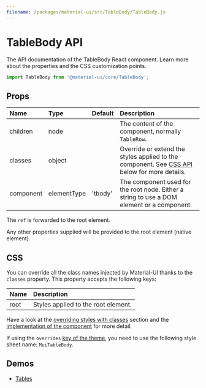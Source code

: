 ```yaml
---
filename: /packages/material-ui/src/TableBody/TableBody.js
---
```


<!--- This documentation is automatically generated, do not try to edit it. -->

# TableBody API

<p class="description">The API documentation of the TableBody React component. Learn more about the properties and the CSS customization points.</p>

```js
import TableBody from '@material-ui/core/TableBody';
```



## Props

| Name | Type | Default | Description |
|:-----|:-----|:--------|:------------|
| <span class="prop-name">children</span> | <span class="prop-type">node</span> |  | The content of the component, normally `TableRow`. |
| <span class="prop-name">classes</span> | <span class="prop-type">object</span> |  | Override or extend the styles applied to the component. See [CSS API](#css) below for more details. |
| <span class="prop-name">component</span> | <span class="prop-type">elementType</span> | <span class="prop-default">'tbody'</span> | The component used for the root node. Either a string to use a DOM element or a component. |

The `ref` is forwarded to the root element.

Any other properties supplied will be provided to the root element (native element).

## CSS

You can override all the class names injected by Material-UI thanks to the `classes` property.
This property accepts the following keys:


| Name | Description |
|:-----|:------------|
| <span class="prop-name">root</span> | Styles applied to the root element.

Have a look at the [overriding styles with classes](/customization/components/#overriding-styles-with-classes) section
and the [implementation of the component](https://github.com/mui-org/material-ui/blob/next/packages/material-ui/src/TableBody/TableBody.js)
for more detail.

If using the `overrides` [key of the theme](/customization/themes/#css),
you need to use the following style sheet name: `MuiTableBody`.

## Demos

- [Tables](/components/tables/)

